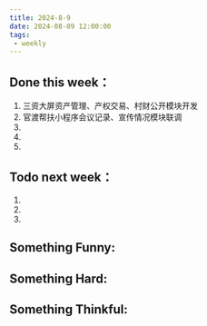```yaml
---
title: 2024-8-9
date: 2024-08-09 12:00:00
tags: 
 - weekly
---
```

## Done this week：
   1. 三资大屏资产管理、产权交易、村财公开模块开发
   2. 官渡帮扶小程序会议记录、宣传情况模块联调
   3. 
   4. 
   5. 
## Todo next week：
   1. 
   2. 
   3. 
## Something Funny:

## Something Hard:

## Something Thinkful: